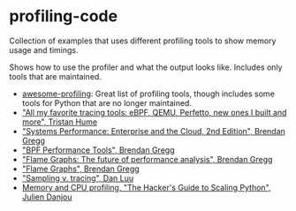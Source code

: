 # profiling-code

Collection of examples that uses different profiling tools to show memory usage and timings.

Shows how to use the profiler and what the output looks like. Includes only tools that are maintained.

* [awesome-profiling](https://github.com/msaroufim/awesome-profiling): Great list of profiling tools, though includes some tools for Python that are no longer maintained.
* ["All my favorite tracing tools: eBPF, QEMU, Perfetto, new ones I built and more", Tristan Hume](https://thume.ca/2023/12/02/tracing-methods/)
* ["Systems Performance: Enterprise and the Cloud, 2nd Edition", Brendan Gregg](https://www.brendangregg.com/systems-performance-2nd-edition-book.html)
* ["BPF Performance Tools", Brendan Gregg](https://www.brendangregg.com/bpf-performance-tools-book.html)
* ["Flame Graphs: The future of performance analysis", Brendan Gregg](https://queue.acm.org/detail.cfm?id=2927301)
* ["Flame Graphs", Brendan Gregg](https://www.brendangregg.com/flamegraphs.html)
* ["Sampling v. tracing", Dan Luu](https://danluu.com/perf-tracing/)
* [Memory and CPU profiling, "The Hacker's Guide to Scaling Python", Julien Danjou](https://www.educative.io/courses/hackers-guide-scaling-python/memory-and-cpu-profiling)
